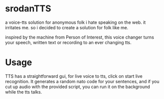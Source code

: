 # srodanTTS
a voice-tts solution for anonymous folk
i hate speaking on the web. it irritates me. so i decided to create a solution for folk like me.

inspired by the machine from Person of Interest, this voice changer turns your speech, written text or recording to an ever changing tts.

# Usage
TTS has a straightforward gui, for live voice to tts, click on start live recognition. It generates a random nato code for your sentences, and if you cut up audio with the provided script, you can run it on the background while the tts talks.
